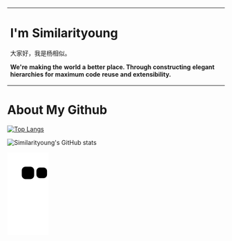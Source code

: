 <div align="center">

<table>
<tr><td>

<!-- About me 关于我 -->
# I'm Similarityoung

<p>大家好，我是杨相似。</p>
<p><strong>We're making the world a better place. Through constructing elegant hierarchies for maximum code reuse and extensibility.&emsp;&emsp;</strong></p>

</td></tr>


</table>

</div>

<div>

# About My Github

[![Top Langs](https://github-readme-stats.vercel.app/api/top-langs/?username=Similarityoung&layout=compact)](https://github.com/Similarityoung/github-readme-stats)

![Similarityoung's GitHub stats](https://github-readme-stats.vercel.app/api?username=Similarityoung&show_icons=true&theme=tokyonight)

![](https://raw.githubusercontent.com/Similarityoung/Similarityoung/main/assets/github-contribution-grid-snake.svg)

</div>
